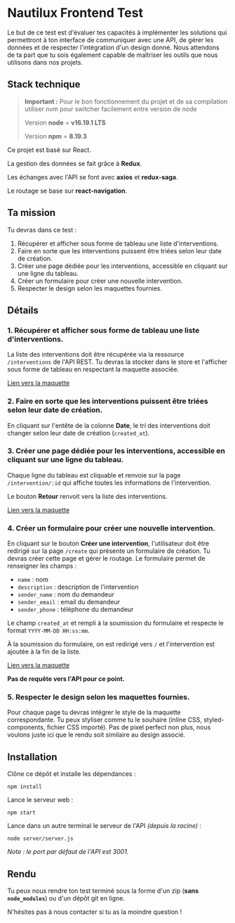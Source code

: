 # Nautilux Frontend Test

Le but de ce test est d'évaluer tes capacités à implémenter les solutions qui permettront à ton interface de communiquer avec une API, de gérer les données et de respecter l'intégration d'un design donné. Nous attendons de ta part que tu sois également capable de maîtriser les outils que nous utilisons dans nos projets.

## Stack technique

> **Important :** Pour le bon fonctionnement du projet et de sa compilation utiliser *nvm* pour switcher facilement 
> entre version de node
> 
> Version **node** = **v16.19.1 LTS**
> 
> Version **npm** = **8.19.3**

Ce projet est basé sur React. 

La gestion des données se fait grâce à **Redux**.

Les échanges avec l'API se font avec **axios** et **redux-saga**.

Le routage se base sur **react-navigation**.

## Ta mission

Tu devras dans ce test :

1. Récupérer et afficher sous forme de tableau une liste d'interventions.
2. Faire en sorte que les interventions puissent être triées selon leur date de création.
3. Créer une page dédiée pour les interventions, accessible en cliquant sur une ligne du tableau.
4. Créer un formulaire pour créer une nouvelle intervention.
5. Respecter le design selon les maquettes fournies.

## Détails

### 1. Récupérer et afficher sous forme de tableau une liste d'interventions.

La liste des interventions doit être récupérée via la ressource `/interventions` de l'API REST.
Tu devras la stocker dans le store et l'afficher sous forme de tableau en respectant la maquette associée.

[Lien vers la maquette](https://scene.zeplin.io/project/5f4e2323e148ba0c5d36deda/screen/5f4e2338c620cb0cd7427169)

### 2. Faire en sorte que les interventions puissent être triées selon leur date de création.

En cliquant sur l'entête de la colonne **Date**, le tri des interventions doit changer selon leur date de création (`created_at`).

### 3. Créer une page dédiée pour les interventions, accessible en cliquant sur une ligne du tableau.

Chaque ligne du tableau est cliquable et renvoie sur la page `/intervention/:id` qui affiche toutes les informations de l'intervention.

Le bouton **Retour** renvoit vers la liste des interventions.

[Lien vers la maquette](https://scene.zeplin.io/project/5f4e2323e148ba0c5d36deda/screen/5f4e548572321db4628af05f)

### 4. Créer un formulaire pour créer une nouvelle intervention.

En cliquant sur le bouton **Créer une intervention**, l'utilisateur doit être redirigé sur la page `/create` qui présente un formulaire de création.
Tu devras créer cette page et gérer le routage.
Le formulaire permet de renseigner les champs :

- `name` : nom
- `description` : description de l'intervention
- `sender_name` : nom du demandeur
- `sender_email` : email du demandeur
- `sender_phone` : téléphone du demandeur

Le champ `created_at` et rempli à la soumission du formulaire et respecte le format `YYYY-MM-DD HH:ss:mm`.

À la soumission du formulaire, on est redirigé vers `/` et l'intervention est ajoutée à la fin de la liste.

[Lien vers la maquette](https://scene.zeplin.io/project/5f4e2323e148ba0c5d36deda/screen/5f4e233747c8ddb83c816a00)

**Pas de requête vers l'API pour ce point.**

### 5. Respecter le design selon les maquettes fournies.

Pour chaque page tu devras intégrer le style de la maquette correspondante. Tu peux styliser comme tu le souhaire (inline CSS, styled-components, fichier CSS importé). Pas de pixel perfect non plus, nous voulons juste ici que le rendu soit similaire au design associé.

## Installation

Clône ce dépôt et installe les dépendances :

```
npm install
```

Lance le serveur web :

```
npm start
```

Lance dans un autre terminal le serveur de l'API _(depuis la racine)_ :

```
node server/server.js
```

_Note : le port par défaut de l'API est 3001._

## Rendu

Tu peux nous rendre ton test terminé sous la forme d'un zip (**sans `node_modules`**) ou d'un dépôt git en ligne.

N'hésites pas à nous contacter si tu as la moindre question !
